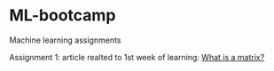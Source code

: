 # ML-bootcamp
Machine learning assignments

Assignment 1:
article realted to 1st week of learning: [What is a matrix?](https://medium.com/@kiranakramwd/what-is-a-matrix-and-how-to-manipulate-it-using-python-3aeb6c8ca3bc)
